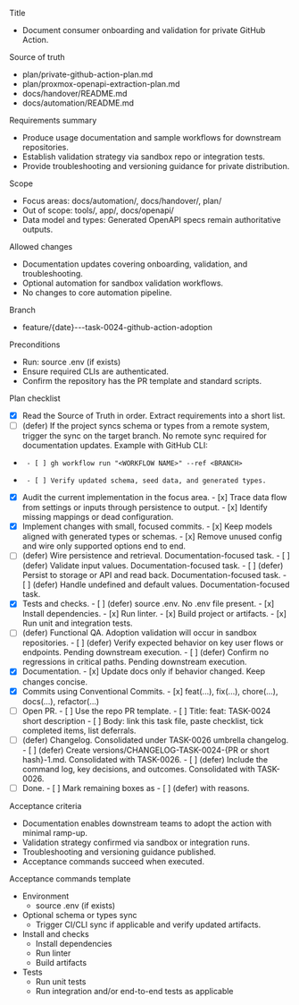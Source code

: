 Title
- Document consumer onboarding and validation for private GitHub Action.

Source of truth
- plan/private-github-action-plan.md
- plan/proxmox-openapi-extraction-plan.md
- docs/handover/README.md
- docs/automation/README.md

Requirements summary
- Produce usage documentation and sample workflows for downstream repositories.
- Establish validation strategy via sandbox repo or integration tests.
- Provide troubleshooting and versioning guidance for private distribution.

Scope
- Focus areas: docs/automation/, docs/handover/, plan/
- Out of scope: tools/, app/, docs/openapi/
- Data model and types: Generated OpenAPI specs remain authoritative outputs.

Allowed changes
- Documentation updates covering onboarding, validation, and troubleshooting.
- Optional automation for sandbox validation workflows.
- No changes to core automation pipeline.

Branch
- feature/{date}---task-0024-github-action-adoption

Preconditions
- Run: source .env (if exists)
- Ensure required CLIs are authenticated.
- Confirm the repository has the PR template and standard scripts.

Plan checklist
- [x] Read the Source of Truth in order. Extract requirements into a short list.
- [ ] (defer) If the project syncs schema or types from a remote system, trigger the sync on the target branch. No remote sync required for documentation updates.
      Example with GitHub CLI:
-      - [ ] gh workflow run "<WORKFLOW NAME>" --ref <BRANCH>
-      - [ ] Verify updated schema, seed data, and generated types.
- [x] Audit the current implementation in the focus area.
      - [x] Trace data flow from settings or inputs through persistence to output.
      - [x] Identify missing mappings or dead configuration.
- [x] Implement changes with small, focused commits.
      - [x] Keep models aligned with generated types or schemas.
      - [x] Remove unused config and wire only supported options end to end.
- [ ] (defer) Wire persistence and retrieval. Documentation-focused task.
      - [ ] (defer) Validate input values. Documentation-focused task.
      - [ ] (defer) Persist to storage or API and read back. Documentation-focused task.
      - [ ] (defer) Handle undefined and default values. Documentation-focused task.
- [x] Tests and checks.
      - [ ] (defer) source .env. No .env file present.
      - [x] Install dependencies.
      - [x] Run linter.
      - [x] Build project or artifacts.
      - [x] Run unit and integration tests.
- [ ] (defer) Functional QA. Adoption validation will occur in sandbox repositories.
      - [ ] (defer) Verify expected behavior on key user flows or endpoints. Pending downstream execution.
      - [ ] (defer) Confirm no regressions in critical paths. Pending downstream execution.
- [x] Documentation.
      - [x] Update docs only if behavior changed. Keep changes concise.
- [x] Commits using Conventional Commits.
      - [x] feat(...), fix(...), chore(...), docs(...), refactor(...)
- [ ] Open PR.
      - [ ] Use the repo PR template.
      - [ ] Title: feat: TASK-0024 short description
      - [ ] Body: link this task file, paste checklist, tick completed items, list deferrals.
- [ ] (defer) Changelog. Consolidated under TASK-0026 umbrella changelog.
      - [ ] (defer) Create versions/CHANGELOG-TASK-0024-{PR or short hash}-1.md. Consolidated with TASK-0026.
      - [ ] (defer) Include the command log, key decisions, and outcomes. Consolidated with TASK-0026.
- [ ] Done.
      - [ ] Mark remaining boxes as - [ ] (defer) with reasons.

Acceptance criteria
- Documentation enables downstream teams to adopt the action with minimal ramp-up.
- Validation strategy confirmed via sandbox or integration runs.
- Troubleshooting and versioning guidance published.
- Acceptance commands succeed when executed.

Acceptance commands template
- Environment
  - source .env (if exists)
- Optional schema or types sync
  - Trigger CI/CLI sync if applicable and verify updated artifacts.
- Install and checks
  - Install dependencies
  - Run linter
  - Build artifacts
- Tests
  - Run unit tests
  - Run integration and/or end-to-end tests as applicable

